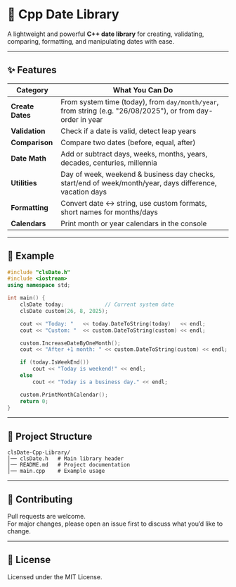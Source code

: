 # 📅 Cpp Date Library

A lightweight and powerful **C++ date library** for creating, validating, comparing, formatting, and manipulating dates with ease.

------------------------------------------------------------
## ✨ Features

| Category        | What You Can Do |
|-----------------|-----------------|
| **Create Dates** | From system time (today), from `day/month/year`, from string (e.g. "26/08/2025"), or from day-order in year |
| **Validation**   | Check if a date is valid, detect leap years |
| **Comparison**   | Compare two dates (before, equal, after) |
| **Date Math**    | Add or subtract days, weeks, months, years, decades, centuries, millennia |
| **Utilities**    | Day of week, weekend & business day checks, start/end of week/month/year, days difference, vacation days |
| **Formatting**   | Convert date ↔ string, use custom formats, short names for months/days |
| **Calendars**    | Print month or year calendars in the console |


------------------------------------------------------------
## 📝 Example
```cpp
#include "clsDate.h"
#include <iostream>
using namespace std;

int main() {
    clsDate today;             // Current system date
    clsDate custom(26, 8, 2025);

    cout << "Today: "   << today.DateToString(today)   << endl;
    cout << "Custom: "  << custom.DateToString(custom) << endl;

    custom.IncreaseDateByOneMonth();
    cout << "After +1 month: " << custom.DateToString(custom) << endl;

    if (today.IsWeekEnd())
        cout << "Today is weekend!" << endl;
    else
        cout << "Today is a business day." << endl;

    custom.PrintMonthCalendar();
    return 0;
}
```

------------------------------------------------------------
## 📂 Project Structure
```
clsDate-Cpp-Library/
│── clsDate.h   # Main library header
│── README.md   # Project documentation
│── main.cpp    # Example usage
```

------------------------------------------------------------
## 🤝 Contributing
Pull requests are welcome.  
For major changes, please open an issue first to discuss what you’d like to change.

------------------------------------------------------------
## 📜 License
Licensed under the MIT License.
